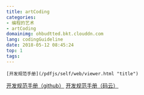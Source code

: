 ```yaml
---
title: artCoding
categories: 
- 编程的艺术
- artCoding
domainimg: ohbudtted.bkt.clouddn.com
lang: codingGuideline
date: 2018-05-12 08:45:24
top: 1
tags:
---
```

```
[开发规范手册](/pdfjs/self/web/viewer.html "title")
```
<a target="_blank" href="/self/pdfjs/web/viewer.html">开发规范手册（github）</a>
<a target="_blank" href="http://fulndon.gitee.io/hexo/file/artCode.pdf">开发规范手册（码云）</a>
